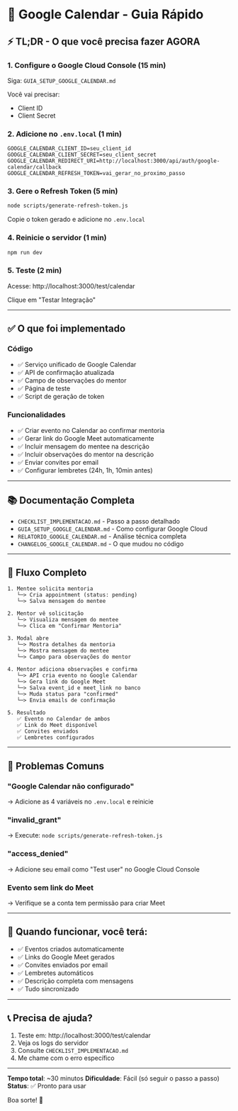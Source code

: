 # 🚀 Google Calendar - Guia Rápido

## ⚡ TL;DR - O que você precisa fazer AGORA

### 1. Configure o Google Cloud Console (15 min)
Siga: `GUIA_SETUP_GOOGLE_CALENDAR.md`

Você vai precisar:
- Client ID
- Client Secret

### 2. Adicione no `.env.local` (1 min)
```env
GOOGLE_CALENDAR_CLIENT_ID=seu_client_id
GOOGLE_CALENDAR_CLIENT_SECRET=seu_client_secret
GOOGLE_CALENDAR_REDIRECT_URI=http://localhost:3000/api/auth/google-calendar/callback
GOOGLE_CALENDAR_REFRESH_TOKEN=vai_gerar_no_proximo_passo
```

### 3. Gere o Refresh Token (5 min)
```bash
node scripts/generate-refresh-token.js
```

Copie o token gerado e adicione no `.env.local`

### 4. Reinicie o servidor (1 min)
```bash
npm run dev
```

### 5. Teste (2 min)
Acesse: http://localhost:3000/test/calendar

Clique em "Testar Integração"

---

## ✅ O que foi implementado

### Código
- ✅ Serviço unificado de Google Calendar
- ✅ API de confirmação atualizada
- ✅ Campo de observações do mentor
- ✅ Página de teste
- ✅ Script de geração de token

### Funcionalidades
- ✅ Criar evento no Calendar ao confirmar mentoria
- ✅ Gerar link do Google Meet automaticamente
- ✅ Incluir mensagem do mentee na descrição
- ✅ Incluir observações do mentor na descrição
- ✅ Enviar convites por email
- ✅ Configurar lembretes (24h, 1h, 10min antes)

---

## 📚 Documentação Completa

- `CHECKLIST_IMPLEMENTACAO.md` - Passo a passo detalhado
- `GUIA_SETUP_GOOGLE_CALENDAR.md` - Como configurar Google Cloud
- `RELATORIO_GOOGLE_CALENDAR.md` - Análise técnica completa
- `CHANGELOG_GOOGLE_CALENDAR.md` - O que mudou no código

---

## 🎯 Fluxo Completo

```
1. Mentee solicita mentoria
   └─> Cria appointment (status: pending)
   └─> Salva mensagem do mentee

2. Mentor vê solicitação
   └─> Visualiza mensagem do mentee
   └─> Clica em "Confirmar Mentoria"

3. Modal abre
   └─> Mostra detalhes da mentoria
   └─> Mostra mensagem do mentee
   └─> Campo para observações do mentor

4. Mentor adiciona observações e confirma
   └─> API cria evento no Google Calendar
   └─> Gera link do Google Meet
   └─> Salva event_id e meet_link no banco
   └─> Muda status para "confirmed"
   └─> Envia emails de confirmação

5. Resultado
   ✅ Evento no Calendar de ambos
   ✅ Link do Meet disponível
   ✅ Convites enviados
   ✅ Lembretes configurados
```

---

## 🐛 Problemas Comuns

### "Google Calendar não configurado"
→ Adicione as 4 variáveis no `.env.local` e reinicie

### "invalid_grant"
→ Execute: `node scripts/generate-refresh-token.js`

### "access_denied"
→ Adicione seu email como "Test user" no Google Cloud Console

### Evento sem link do Meet
→ Verifique se a conta tem permissão para criar Meet

---

## 🎉 Quando funcionar, você terá:

- ✅ Eventos criados automaticamente
- ✅ Links do Google Meet gerados
- ✅ Convites enviados por email
- ✅ Lembretes automáticos
- ✅ Descrição completa com mensagens
- ✅ Tudo sincronizado

---

## 📞 Precisa de ajuda?

1. Teste em: http://localhost:3000/test/calendar
2. Veja os logs do servidor
3. Consulte `CHECKLIST_IMPLEMENTACAO.md`
4. Me chame com o erro específico

---

**Tempo total**: ~30 minutos
**Dificuldade**: Fácil (só seguir o passo a passo)
**Status**: ✅ Pronto para usar

Boa sorte! 🚀
